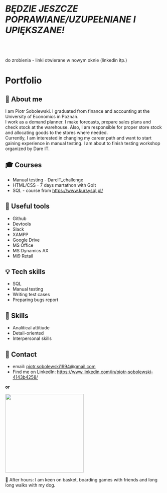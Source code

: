 # <i>BĘDZIE JESZCZE POPRAWIANE/UZUPEŁNIANE I UPIĘKSZANE!</i>
<br>
<br>
<br>
do zrobienia - linki otwierane w nowym oknie (linkedin itp.)

# Portfolio


## :boy: About me 

I am Piotr Sobolewski. I graduated from finance and accounting at the University of Economics in Poznań. <br>
I work as a demand planner. I make forecasts, prepare sales plans and check stock at the warehouse. Also, I am responsible for proper store stock and allocating goods to the stores where needed. <br>
Currently, I am interested in changing my career path and want to start gaining experience in manual testing. I am about to finish testing workshop organized by    Dare IT.


## :mortar_board: Courses 
* Manual testing - DareIT_challenge
* HTML/CSS - 7 days martathon with GoIt
* SQL - course from https://www.kursysql.pl/

## :wrench: Useful tools
* Github 
* Devtools
* Slack
* XAMPP
* Google Drive
* MS Office
* MS Dynamics AX
* Mi9 Retail

## :bulb: Tech skills
* SQL
* Manual testing
* Writing test cases
* Preparing bugs report

## :pushpin: Skills
* Analitical attitiude
* Detail-oriented
* Interpersonal skills

## :email: Contact
* email: piotr.sobolewski1994@gmail.com
* Find me on LinkedIn: https://www.linkedin.com/in/piotr-sobolewski-4143b4258/ <br>

<b> or </b>

<img src="https://user-images.githubusercontent.com/121132379/220452334-e3a5f01f-5fa0-4895-b509-4f33e58052c4.png" width=250 height =250> <br>

:basketball: After hours: I am keen on basket, boarding games with friends and long long walks with my dog.
